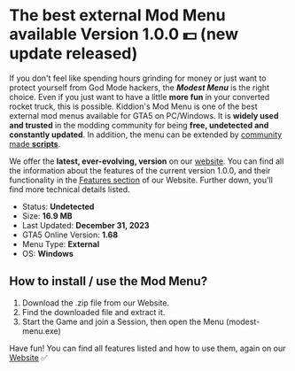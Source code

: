 # The best external Mod Menu available Version 1.0.0 :dollar: (new update released)

If you don't feel like spending hours grinding for money or just want to protect yourself from God Mode hackers, 
the ***Modest Menu*** is the right choice.
Even if you just want to have a little **more fun** in your converted rocket truck, this is possible. Kiddion's Mod Menu is one of the best external mod menus available for GTA5 on PC/Windows. It is **widely used and trusted** in the modding community for being **free, undetected and constantly updated**. In addition, the menu can be extended by [community made **scripts**](https://www.kiddionsmodestmenu.com/modest-scripts).

We offer the  **latest, ever-evolving, version** on our [website](https://www.kiddionsmodestmenu.com). You can find all the information about the features of the current version 1.0.0, and their functionality in the [Features section](https://www.kiddionsmodestmenu.com/features) of our Website. Further down, you'll find more technical details listed.

* Status: **Undetected**
* Size: **16.9 MB** 
* Last Updated: **December 31, 2023**
* GTA5 Online Version: **1.68**
* Menu Type: **External**
* OS: **Windows**


## How to install / use the Mod Menu?

1. Download the .zip file from our Website.
2. Find the downloaded file and extract it.
3. Start the Game and join a Session, then open the Menu (modest-menu.exe)

Have fun! You can find all features listed and how to use them, again on our [Website](https://www.kiddionsmodestmenu.com) :white_check_mark:
